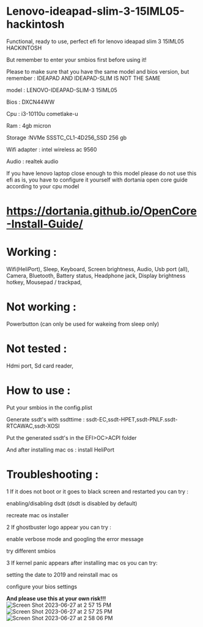 # Lenovo-ideapad-slim-3-15IML05-hackintosh
Functional, ready to use, perfect efi for lenovo ideapad slim 3 15IML05 HACKINTOSH

But remember to enter your smbios first before using it!

Please to make sure that you have the same model and bios version, but remember : IDEAPAD AND IDEAPAD-SLIM IS NOT THE SAME

model            : LENOVO-IDEAPAD-SLIM-3 15IML05 

Bios             : DXCN44WW 

Cpu              : i3-10110u cometlake-u

Ram              : 4gb micron

Storage          :NVMe SSSTC_CL1-4D256_SSD 256 gb

Wifi adapter     : intel wireless ac 9560

Audio            : realtek audio

If you have lenovo laptop close enough to this model please do not use this efi as is, you have to configure it yourself with dortania open core guide according to your cpu model


# https://dortania.github.io/OpenCore-Install-Guide/


# Working :
Wifi(HeliPort),
Sleep,
Keyboard,
Screen brightness,
Audio,
Usb port (all),
Camera,
Bluetooth,
Battery status,
Headphone jack,
Display brightness hotkey,
Mousepad / trackpad,

# Not working :
Powerbutton (can only be used for wakeing from sleep only)


# Not tested :
Hdmi port,
Sd card reader,


# How to use :

Put your smbios in the config.plist

Generate ssdt's with ssdttime : ssdt-EC,ssdt-HPET,ssdt-PNLF.ssdt-RTCAWAC,ssdt-XOSI

Put the generated ssdt's in the EFI>OC>ACPI folder

And after installing mac os : install HeliPort

# Troubleshooting :

1 If it does not boot or it goes to black screen and restarted you can try :

enabling/disabling dsdt (dsdt is disabled by default)

recreate mac os installer


2 If ghostbuster logo appear you can try :

enable verbose mode and googling the error message

try different smbios


3 If kernel panic appears after installing mac os you can try:

setting the date to 2019 and reinstall mac os

configure your bios settings


**And please use this at your own risk!!!**
![Screen Shot 2023-06-27 at 2 57 15 PM](https://github.com/Reyhankeselek/Lenovo-ideapad-slim-3-15IML05-hackintosh/assets/87765920/822387ae-f20f-48c9-a6a6-b55c79d540e4)
![Screen Shot 2023-06-27 at 2 57 25 PM](https://github.com/Reyhankeselek/Lenovo-ideapad-slim-3-15IML05-hackintosh/assets/87765920/559c997d-a550-4218-95ee-bad6256c29d5)
![Screen Shot 2023-06-27 at 2 58 06 PM](https://github.com/Reyhankeselek/Lenovo-ideapad-slim-3-15IML05-hackintosh/assets/87765920/9e3e9e12-0c7b-4f46-a695-cb7c9e17e074)
